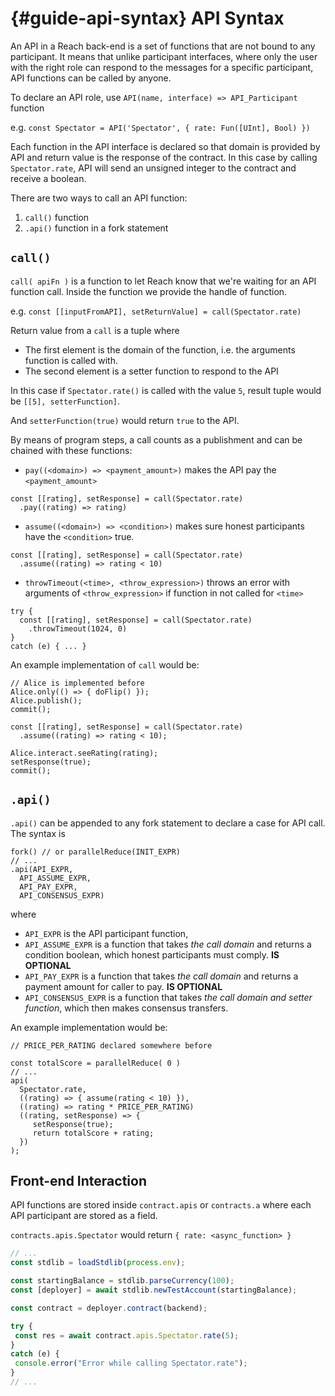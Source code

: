 # {#guide-api-syntax} API Syntax

An API in a Reach back-end is a set of functions that are not bound to any participant.
It means that unlike participant interfaces, where only the user with the right role can respond to the messages for a specific participant, API functions can be called by anyone.

To declare an API role, use `API(name, interface) => API_Participant` function

e.g. `const Spectator = API('Spectator', { rate: Fun([UInt], Bool) })`

Each function in the API interface is declared so that domain is provided by API and return value is the response of the contract. In this case by calling `Spectator.rate`, API will send an unsigned integer to the contract and receive a boolean.

There are two ways to call an API function:
1. `call()` function
2. `.api()` function in a fork statement

## `call()`

`call( apiFn )` is a function to let Reach know that we're waiting for an API function call.
Inside the function we provide the handle of function.

e.g. `const [[inputFromAPI], setReturnValue] = call(Spectator.rate)`

Return value from a `call` is a tuple where
- The first element is the domain of the function, i.e. the arguments function is called with. 
- The second element is a setter function to respond to the API

In this case if `Spectator.rate()` is called with the value `5`, result tuple would be `[[5], setterFunction]`. 

And `setterFunction(true)` would return `true` to the API.

By means of program steps, a call counts as a publishment and can be chained with these functions:
- `pay((<domain>) => <payment_amount>)` makes the API pay the `<payment_amount>`

```reach
const [[rating], setResponse] = call(Spectator.rate)
  .pay((rating) => rating)
```

- `assume((<domain>) => <condition>)` makes sure honest participants have the `<condition>` true.

```reach
const [[rating], setResponse] = call(Spectator.rate)
  .assume((rating) => rating < 10)
```

- `throwTimeout(<time>, <throw_expression>)` throws an error with arguments of `<throw_expression>` if function in not called for `<time>`

```reach
try {
  const [[rating], setResponse] = call(Spectator.rate)
    .throwTimeout(1024, 0)
}
catch (e) { ... }
```

An example implementation of `call` would be:
```reach
// Alice is implemented before
Alice.only(() => { doFlip() });
Alice.publish();
commit();

const [[rating], setResponse] = call(Spectator.rate)
  .assume((rating) => rating < 10);

Alice.interact.seeRating(rating);
setResponse(true);
commit();
```


 
## `.api()`

`.api()` can be appended to any fork statement to declare a case for API call. The syntax is

```reach
fork() // or parallelReduce(INIT_EXPR)
// ...
.api(API_EXPR,
  API_ASSUME_EXPR,
  API_PAY_EXPR,
  API_CONSENSUS_EXPR)
```
where 
- `API_EXPR` is the API participant function, 
- `API_ASSUME_EXPR` is a function that takes *the call domain* and returns a condition boolean, which honest participants must comply. **IS OPTIONAL** 
- `API_PAY_EXPR` is a function that takes *the call domain* and returns a payment amount for caller to pay. **IS OPTIONAL**
- `API_CONSENSUS_EXPR` is a function that takes *the call domain and setter function*, which then makes consensus transfers.

An example implementation would be:
```reach
// PRICE_PER_RATING declared somewhere before

const totalScore = parallelReduce( 0 ) 
// ...
api(
  Spectator.rate,
  ((rating) => { assume(rating < 10) }),
  ((rating) => rating * PRICE_PER_RATING)
  ((rating, setResponse) => {
     setResponse(true);
     return totalScore + rating;
  })
); 
```

## Front-end Interaction

API functions are stored inside `contract.apis` or `contracts.a` where each API participant are stored as a field.

`contracts.apis.Spectator` would return `{ rate: <async_function> }`

```js
// ...
const stdlib = loadStdlib(process.env);

const startingBalance = stdlib.parseCurrency(100);
const [deployer] = await stdlib.newTestAccount(startingBalance);

const contract = deployer.contract(backend);

try { 
 const res = await contract.apis.Spectator.rate(5);
} 
catch (e) {
 console.error("Error while calling Spectator.rate");
}
// ...
```
